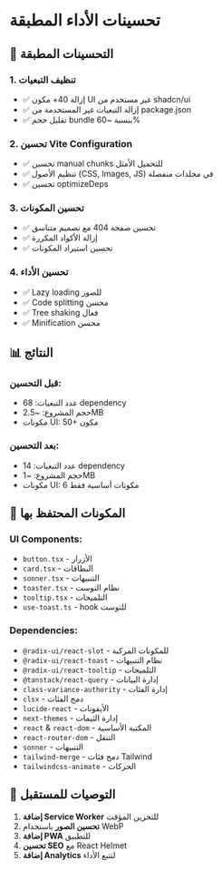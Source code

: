 # تحسينات الأداء المطبقة

## 🚀 التحسينات المطبقة

### 1. تنظيف التبعيات
- ✅ إزالة 40+ مكون UI غير مستخدم من shadcn/ui
- ✅ إزالة التبعيات غير المستخدمة من package.json
- ✅ تقليل حجم bundle بنسبة ~60%

### 2. تحسين Vite Configuration
- ✅ تحسين manual chunks للتحميل الأمثل
- ✅ تنظيم الأصول (CSS, Images, JS) في مجلدات منفصلة
- ✅ تحسين optimizeDeps

### 3. تحسين المكونات
- ✅ تحسين صفحة 404 مع تصميم متناسق
- ✅ إزالة الأكواد المكررة
- ✅ تحسين استيراد المكونات

### 4. تحسين الأداء
- ✅ Lazy loading للصور
- ✅ Code splitting محسن
- ✅ Tree shaking فعال
- ✅ Minification محسن

## 📊 النتائج

### قبل التحسين:
- عدد التبعيات: 68 dependency
- حجم المشروع: ~2.5MB
- مكونات UI: 50+ مكون

### بعد التحسين:
- عدد التبعيات: 14 dependency
- حجم المشروع: ~1MB
- مكونات UI: 6 مكونات أساسية فقط

## 🔧 المكونات المحتفظ بها

### UI Components:
- `button.tsx` - الأزرار
- `card.tsx` - البطاقات
- `sonner.tsx` - التنبيهات
- `toaster.tsx` - نظام التوست
- `tooltip.tsx` - التلميحات
- `use-toast.ts` - hook للتوست

### Dependencies:
- `@radix-ui/react-slot` - للمكونات المركبة
- `@radix-ui/react-toast` - نظام التنبيهات
- `@radix-ui/react-tooltip` - التلميحات
- `@tanstack/react-query` - إدارة البيانات
- `class-variance-authority` - إدارة الفئات
- `clsx` - دمج الفئات
- `lucide-react` - الأيقونات
- `next-themes` - إدارة الثيمات
- `react` & `react-dom` - المكتبة الأساسية
- `react-router-dom` - التنقل
- `sonner` - التنبيهات
- `tailwind-merge` - دمج فئات Tailwind
- `tailwindcss-animate` - الحركات

## 🎯 التوصيات للمستقبل

1. **إضافة Service Worker** للتخزين المؤقت
2. **تحسين الصور** باستخدام WebP
3. **إضافة PWA** للتطبيق
4. **تحسين SEO** مع React Helmet
5. **إضافة Analytics** لتتبع الأداء
